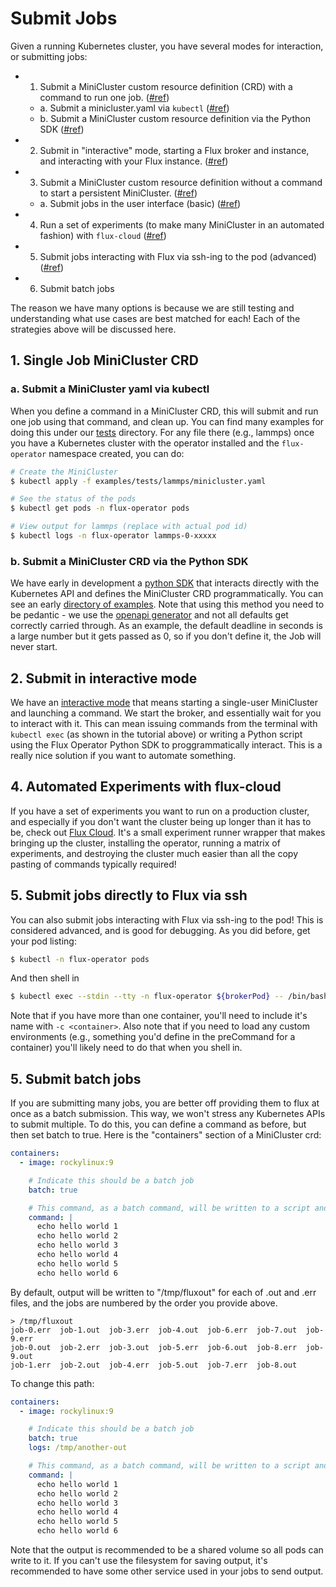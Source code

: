 # Submit Jobs

Given a running Kubernetes cluster, you have several modes for interaction, or submitting jobs:

- 1. Submit a MiniCluster custom resource definition (CRD) with a command to run one job. (<a href="#single-job-minicluster-crd">#ref</a>)
  - a. Submit a minicluster.yaml via `kubectl` (<a href="#a-submit-a-minicluster-yaml-via-kubectl">#ref</a>)
  - b. Submit a MiniCluster custom resource definition via the Python SDK (<a href="#b-submit-a-minicluster-crd-via-the-python-sdk">#ref</a>)
- 2. Submit in "interactive" mode, starting a Flux broker and instance, and interacting with your Flux instance. (<a href="submit-in-interactive-mode">#ref</a>)
- 3. Submit a MiniCluster custom resource definition without a command to start a persistent MiniCluster. (<a href="#submit-a-minicluster-crd-without-a-command-for-a-persistent-cluster">#ref</a>)
  - a. Submit jobs in the user interface (basic) (<a href="#a-submit-jobs-in-the-user-interface-basic">#ref</a>)
- 4. Run a set of experiments (to make many MiniCluster in an automated fashion) with `flux-cloud` (<a href="#automated-experiments-with-flux-cloud">#ref</a>)
- 5. Submit jobs interacting with Flux via ssh-ing to the pod (advanced) (<a href="#submit-jobs-directly-to-flux-via-ssh">#ref</a>)
- 6. Submit batch jobs

The reason we have many options is because we are still testing and understanding what use cases are best matched for each!
Each of the strategies above will be discussed here.

## 1. Single Job MiniCluster CRD

### a. Submit a MiniCluster yaml via kubectl

When you define a command in a MiniCluster CRD, this will submit and run one job using that command, and clean up.
You can find many examples for doing this under our [tests](https://github.com/flux-framework/flux-operator/tree/main/examples/tests)
directory. For any file there (e.g., lammps) once you have a Kubernetes cluster with the operator installed and
the `flux-operator` namespace created, you can do:

```bash
# Create the MiniCluster
$ kubectl apply -f examples/tests/lammps/minicluster.yaml

# See the status of the pods
$ kubectl get pods -n flux-operator pods

# View output for lammps (replace with actual pod id)
$ kubectl logs -n flux-operator lammps-0-xxxxx
```

### b. Submit a MiniCluster CRD via the Python SDK

We have early in development a [python SDK](https://github.com/flux-framework/flux-operator/tree/main/sdk/python)
that interacts directly with the Kubernetes API and defines the MiniCluster CRD programmatically.
You can see an early [directory of examples](https://github.com/flux-framework/flux-operator/tree/main/sdk/python/v1alpha2/examples).
Note that using this method you need to be pedantic - we use the [openapi generator](https://openapi-generator.tech/) and not all defaults
get correctly carried through. As an example, the default deadline in seconds is a large
number but it gets passed as 0, so if you don't define it, the Job will never start.

## 2. Submit in interactive mode

We have an [interactive mode](https://flux-framework.org/flux-operator/tutorials/interactive.html?h=interactive#interactive)
that means starting a single-user MiniCluster and launching a command.
We start the broker, and essentially wait for you to interact with it. This can mean issuing commands from
the terminal with `kubectl exec` (as shown in the tutorial above) or writing a Python script using the Flux Operator
Python SDK to proggrammatically interact. This is a really nice solution if you want to automate something.

## 4. Automated Experiments with flux-cloud

If you have a set of experiments you want to run on a production cluster, and especially
if you don't want the cluster being up longer than it has to be, check out [Flux Cloud](https://github.com/converged-computing/flux-cloud).
It's a small experiment runner wrapper that makes bringing up the cluster, installing
the operator, running a matrix of experiments, and destroying the cluster much
easier than all the copy pasting of commands typically required!

## 5. Submit jobs directly to Flux via ssh

You can also submit jobs interacting with Flux via ssh-ing to the pod! This is considered
advanced, and is good for debugging. As you did before, get your pod listing:

```bash
$ kubectl -n flux-operator pods
```
And then shell in

```bash
$ kubectl exec --stdin --tty -n flux-operator ${brokerPod} -- /bin/bash
```

Note that if you have more than one container, you'll need to include it's name with `-c <container>`.
Also note that if you need to load any custom environments (e.g., something you'd define in the preCommand for a container)
you'll likely need to do that when you shell in.

## 5. Submit batch jobs

If you are submitting many jobs, you are better off providing them to flux at once as a batch submission.
This way, we won't stress any Kubernetes APIs to submit multiple. To do this, you can define a command as before,
but then set batch to true. Here is the "containers" section of a MiniCluster crd:

```yaml
containers:
  - image: rockylinux:9

    # Indicate this should be a batch job
    batch: true

    # This command, as a batch command, will be written to a script and given to flux batch
    command: |
      echo hello world 1
      echo hello world 2
      echo hello world 3
      echo hello world 4
      echo hello world 5
      echo hello world 6
```

By default, output will be written to "/tmp/fluxout" for each of .out and .err files, and the
jobs are numbered by the order you provide above.

```console
> /tmp/fluxout
job-0.err  job-1.out  job-3.err  job-4.out  job-6.err  job-7.out  job-9.err
job-0.out  job-2.err  job-3.out  job-5.err  job-6.out  job-8.err  job-9.out
job-1.err  job-2.out  job-4.err  job-5.out  job-7.err  job-8.out
```

To change this path:

```yaml
containers:
  - image: rockylinux:9

    # Indicate this should be a batch job
    batch: true
    logs: /tmp/another-out

    # This command, as a batch command, will be written to a script and given to flux batch
    command: |
      echo hello world 1
      echo hello world 2
      echo hello world 3
      echo hello world 4
      echo hello world 5
      echo hello world 6
```

Note that the output is recommended to be a shared volume so all pods can write to it.
If you can't use the filesystem for saving output, it's recommended to have some other
service used in your jobs to send output.


